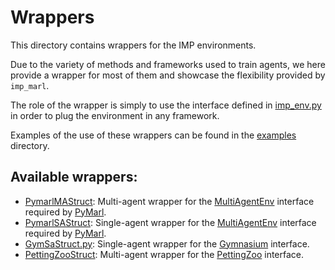 # Wrappers

This directory contains wrappers for the IMP environments.

Due to the variety of methods and frameworks used to train agents, we here provide a wrapper for most of them and showcase the flexibility provided by `imp_marl`.

The role of the wrapper is simply to use the interface defined in [imp_env.py](../imp_env/imp_env.py) in order to plug the environment in any framework.

Examples of the use of these wrappers can be found in the [examples](examples) directory.

## Available wrappers:
- [PymarlMAStruct](pymarl/pymarl_wrap_ma_struct.py): Multi-agent wrapper for the [MultiAgentEnv](../pymarl/envs/MultiAgentEnv.py) interface required by [PyMarl](pymarl/README.md).
- [PymarlSAStruct](pymarl/pymarl_wrap_sa_struct.py): Single-agent wrapper for the [MultiAgentEnv](SingleAgentEnv.py) interface required by [PyMarl](pymarl/README.md).
- [GymSaStruct.py](gymnasium/gym_wrap_sa_struct.py): Single-agent wrapper for the [Gymnasium](https://gymnasium.farama.org/api/env/) interface.
- [PettingZooStruct](pettingzoo/pettingzoo_wrap_struct.py): Multi-agent wrapper for the [PettingZoo](https://pettingzoo.farama.org/) interface.